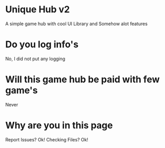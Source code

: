 # Unique Hub v2

A simple game hub with cool UI Library and Somehow alot features

# Do you log info's
No, I did not put any logging

# Will this game hub be paid with few game's
Never

# Why are you in this page
Report Issues? Ok!
Checking Files? Ok!

